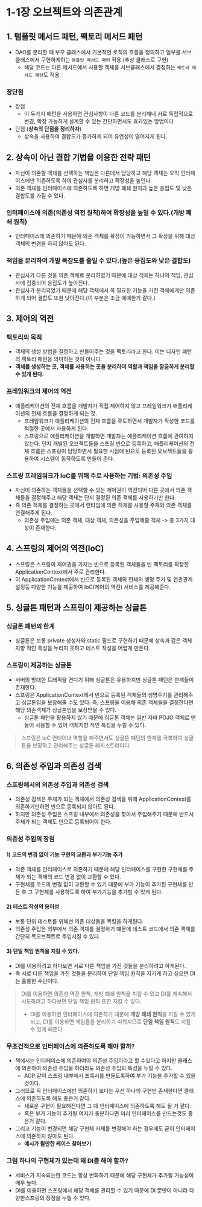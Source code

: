 # 1-1장 오브젝트와 의존관계

## 1. 템플릿 메서드 패턴, 팩토리 메서드 패턴
- DAO를 분리할 때 부모 클래스에서 기본적인 로직의 흐름을 정의하고 일부를 서브 클래스에서 구현하게하는 `템플릿 메서드 패턴` 적용 (추상 클래스로 구현)
    - 해당 코드는 다른 메서드에서 사용할 객체를 서브클래스에서 결정하는 `팩토리 메서드 패턴`도 적용

### 장단점
- 장점
    - 이 두가지 패턴을 사용하면 관심사항이 다른 코드를 분리해내 서로 독립적으로 변경, 확장 가능하게 설계할 수 있는 간단하면서도 효과있는 방법이다
- 단점 (**상속의 단점을 정리하자**)
    - 상속을 사용하여 결합도가 증가하게 되어 유연성이 떨어지게 된다.

## 2. 상속이 아닌 결합 기법을 이용한 전략 패턴
- 자신이 의존할 객체를 선택하는 책임은 다른데서 담당하고 해당 객체는 오직 인터페이스에만 의존하도록 하여 관심사를 분리하고 확장성을 높인다.
- 의존 객체를 인터페이스에 의존하도록 하면 개방 폐쇄 원칙과 높은 응집도 및 낮은 결합도를 가질 수 있다.

### 인터페이스에 의존(의존성 역전 원칙)하여 확장성을 높일 수 있다.(개방 폐쇄 원칙)
- 인터페이스에 의존하기 때문에 의존 객체를 확장이 가능하면서 그 확장을 위해 대상 객체의 변경을 하지 않아도 된다.

### 책임을 분리하여 개발 복잡도를 줄일 수 있다.(높은 응집도와 낮은 결합도)
- 관심사가 다른 것을 의존 객체로 분리하였기 때문에 대상 객체는 하나의 책임, 관심사에 집중되어 응집도가 높아진다.
- 관심사가 분리되었기 때문에 해당 객체에서 꼭 필요한 기능을 가진 객체에게만 의존하게 되어 결합도 또한 낮아진다.(이 부분은 조금 애매한거 같다.)

## 3. 제어의 역전
### 팩토리의 목적
- 객체의 생성 방법을 결정하고 만들어주는 것을 팩토리라고 한다. 이는 디자인 패턴의 팩토리 패턴을 의미하는 것이 아니다.
- **객체를 생성하는 곳, 객체를 사용하는 곳을 분리하여 역할과 책임을 깔끔하게 분리할 수 있게 된다.**

### 프레임워크의 제어의 역전
- 애플리케이션의 전체 흐름을 개발자가 직접 제어하지 않고 프레임워크가 애플리케이션의 전체 흐름을 결정하게 되는 것.
    - 프레임워크가 애플리케이션의 전체 흐름을 주도하면서 개발자가 작성한 코드를 적절한 곳에서 사용하게 된다.
    - 스프링으로 애플리케이션을 개발하면 개발자는 애플리케이션 흐름에 관여하지 않는다. 단지 개발된 오브젝트들을 스프링 빈으로 등록하고, 애플리케이션의 전체 흐름은 스프링이 담당하면서 필요한 시점에 빈으로 등록된 오브젝트들을 활용하여 시스템이 동작하도록 만들어 준다. 
    
### 스프링 프레임워크가 IoC를 위해 주로 사용하는 기법: 의존성 주입
- 자신이 의존하는 객체들을 선택할 수 있는 제어권이 역전되어 다른 곳에서 의존 객체들을 결정해주고 해당 객체는 단지 결정된 의존 객체를 사용하기만 한다.
- 즉 의존 객체를 결정하는 곳에서 런타임에 의존 객체를 사용할 주체와 의존 객체를 연결해주게 된다.
    - 의존성 주입에는 의존 객체, 대상 객체, 의존성을 주입해줄 객체 -> 총 3가지 대상이 존재한다.

## 4. 스프링의 제어의 역전(IoC)
- 스프링은 스프링이 제어권을 가지는 빈으로 등록된 객체들을 빈 팩토리를 확장한 ApplicationContext에서 주로 관리한다.
- 이 ApplicationContext에서 빈으로 등록된 객체의 전체의 생명 주기 및 연관관계 설정등 다양한 기능을 제공하여 IoC(제어의 역전) 서비스를 제공해준다.

## 5. 싱글톤 패턴과 스프링이 제공하는 싱글톤
### 싱글톤 패턴의 한계
- 싱글톤은 보통 private 생성자와 static 필드로 구현하기 때문에 상속과 같은 객체지향 적인 특성을 누리지 못하고 테스트 작성을 어렵게 만든다.

### 스프링이 제공하는 싱글톤
- 서버의 방대한 트래픽을 견디기 위해 싱글톤은 유용하지만 싱글톤 패턴은 한계들이 존재한다.
- 스프링은 ApplicationContext에서 빈으로 등록된 객체들의 생명주기를 관리해주고 싱글톤임을 보장해줄 수도 있다. 즉, 스프링을 이용해 의존 객체들을 결정한다면 해당 의존객체가 싱글톤임을 보장받을 수 있다. 
    - 싱글톤 패턴을 활용하지 않기 때문에 싱글톤 객체는 일반 자바 POJO 객체로 만들어 사용할 수 있어 객체지향 적인 특징을 누릴 수 있다.

> 스프링은 IoC 컨테이너 역할을 해주면서도 싱글톤 패턴의 한계를 극복하여 싱글톤을 보장하고 관리해주는 싱글톤 레지스트리이다.

## 6. 의존성 주입과 의존성 검색
### 스프링에서의 의존성 주입과 의존성 검색
- 의존성 검색은 주체가 되는 객체에서 의존성 검색을 위해 ApplicationContext를 의존하기만하면 빈으로 등록되지 않아도 된다.
- 하지만 의존성 주입은 스프링 내부에서 의존성을 찾아서 주입해주기 때문에 반드시 주체가 되는 객체도 빈으로 등록되어야 한다.

### 의존성 주입의 장점
#### 1) 코드의 변경 없이 기능 구현의 교환과 부가기능 추가
- 의존 객체를 인터페이스로 의존하기 때문에 해당 인터페이스를 구현한 구현체를 주체가 되는 객체의 코드 변경 없이 교환할 수 있다.
- 구현체를 코드의 변경 없이 교환할 수 있기 때문에 부가 기능이 추가된 구현체를 만든 후 그 구현체를 사용하도록 하여 부가기능을 추가할 수 있게 된다.

#### 2) 테스트 작성의 용이성
- 보통 단위 테스트를 위해선 의존 대상들을 목킹을 하게된다.
- 의존성 주입은 외부에서 의존 객체를 결정하기 떄문에 테스트 코드에서 의존 객체를 간단히 목오브젝트로 주입시킬 수 있다.

#### 3) 단일 책임 원칙을 지킬 수 있다.
- DI를 이용하려고 하다보면 서로 다른 책임을 가진 것들을 분리하려고 하게된다.
- 즉 서로 다른 책임을 가진 것들을 분리하여 단일 책임 원칙을 지키게 하고 싶으면 DI는 훌륭한 수단이다.

> DI를 이용하면 의존성 역전 원칙, 개방 폐쇄 원칙을 지킬 수 있고 DI를 게속해서 시도하려고 하다보면 단일 책임 원칙 또한 지킬 수 있다.
> - DI를 이용하면 인터페이스에 의존하기 때문에 **개방 폐쇄 원칙**을 지킬 수 있게 되고, DI를 이용하면 책임들을 분리하기 쉬워지므로 **단일 책임 원칙**도 지킬 수 있게 해준다.

### 무조건적으로 인터페이스에 의존하도록 해야 할까?
- 책에서는 인터페이스에 의존하여야 의존성 주입이라고 할 수있다고 하지만 클래스에 의존하여 의존성 주입을 하더라도 의존성 주입의 특성을 누릴 수 있다.
    - AOP 같이 스프링 내부에서 프록시를 만들도록하여 부가 기능을 추가할 수 있을 것이다.
- 그러므로 꼭 인터페이스에만 의존하기 보다는 우선 하나의 구현만 존재한다면 클래스에 의존하도록 해도 좋은거 같다.
    - 새로운 구현이 필요해진다면 그 때 인터페이스에 의존하도록 해도 될 거 같다.
    - 혹은 부가 기능이 추가될 여지가 충분하다면 미리 인터페이스를 만드는것도 좋은거 같다.
- 그리고 기능이 변경되면 해당 구현체 자체를 변경해야 하는 경우에도 굳이 인터페이스에 의존하지 않아도 된다.
     - **예시가 될만한 케이스 찾아보기**

### 그럼 하나의 구현체가 있는데 왜 DI를 해야 할까?
- 서비스가 지속되는한 코드는 항상 변화하기 때문에 해당 구현체가 추가될 가능성이 매우 높다.
- DI를 이용하면 스프링에서 해당 객체를 관리할 수 있기 때문에 DI 뿐만이 아니라 다양한스프링의 장점을 누릴 수 있다.
